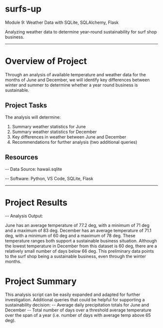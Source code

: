 # surfs-up
Module 9: Weather Data with SQLite, SQLAlchemy, Flask

Analyzing weather data to determine year-round sustainability for surf shop business. 


------------------------------
# Overview of Project
Through an analysis of available temperature and weather data for the months of June and December, we will identify key differences between winter and summer to determine whether a year round business is sustainable. 

## Project Tasks
The analysis will determine:

1. Summary weather statistics for June
2. Summary weather statistics for December
3. Key differences in weather between June and December
4. Recommendations for further analysis (two additional queries)

## Resources
-- Data Source: hawaii.sqlite

-- Software: Python, VS Code, SQLite, Flask


-------------------------------


# Project Results
-- Analysis Output: 

June has an average temperature of 77.2 deg, with a minimum of 71 deg and a maximum of 83 deg. December has an average temperature of 71.1 deg, with a minimum of 60 deg and a maximum of 78 deg. 
These temperature ranges both support a sustainable business situation. Although the lowest temperature in December from this dataset is 60 deg, there are a relatively small number of days below 66 deg. This preliminary data points to the surf shop being a sustainable business, even through the winter months.

# Project Summary

This analysis script can be easily expanded and adapted for further investigation. Additional queries that could be helpful for supporting a sustainability decision: 
-- Average daily precipitation totals for June and December
-- Total number of days over a threshold average temperature over the span of a year (i.e. number of days with average temp above 65 deg). 





